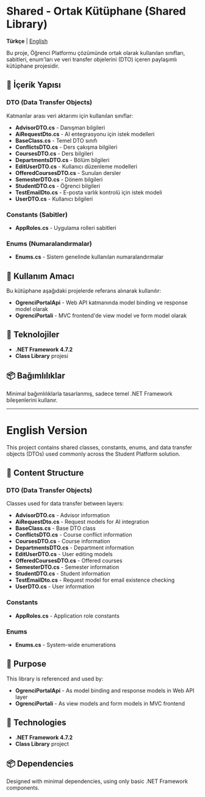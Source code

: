 # Shared - Ortak Kütüphane (Shared Library)

**Türkçe** | [English](#english-version)

Bu proje, Öğrenci Platformu çözümünde ortak olarak kullanılan sınıfları, sabitleri, enum'ları ve veri transfer objelerini (DTO) içeren paylaşımlı kütüphane projesidir.

## 📁 İçerik Yapısı

### DTO (Data Transfer Objects)
Katmanlar arası veri aktarımı için kullanılan sınıflar:
- **AdvisorDTO.cs** - Danışman bilgileri
- **AiRequestDto.cs** - AI entegrasyonu için istek modelleri  
- **BaseClass.cs** - Temel DTO sınıfı
- **ConflictsDTO.cs** - Ders çakışma bilgileri
- **CoursesDTO.cs** - Ders bilgileri
- **DepartmentsDTO.cs** - Bölüm bilgileri
- **EditUserDTO.cs** - Kullanıcı düzenleme modelleri
- **OfferedCoursesDTO.cs** - Sunulan dersler
- **SemesterDTO.cs** - Dönem bilgileri
- **StudentDTO.cs** - Öğrenci bilgileri
- **TestEmailDto.cs** - E-posta varlık kontrolü için istek modeli
- **UserDTO.cs** - Kullanıcı bilgileri

### Constants (Sabitler)
- **AppRoles.cs** - Uygulama rolleri sabitleri

### Enums (Numaralandırmalar)
- **Enums.cs** - Sistem genelinde kullanılan numaralandırmalar

## 🎯 Kullanım Amacı

Bu kütüphane aşağıdaki projelerde referans alınarak kullanılır:
- **OgrenciPortalApi** - Web API katmanında model binding ve response model olarak
- **OgrenciPortali** - MVC frontend'de view model ve form model olarak

## 🔧 Teknolojiler

- **.NET Framework 4.7.2**
- **Class Library** projesi

## 📦 Bağımlılıklar

Minimal bağımlılıklarla tasarlanmış, sadece temel .NET Framework bileşenlerini kullanır.

---

# English Version

This project contains shared classes, constants, enums, and data transfer objects (DTOs) used commonly across the Student Platform solution.

## 📁 Content Structure

### DTO (Data Transfer Objects)
Classes used for data transfer between layers:
- **AdvisorDTO.cs** - Advisor information
- **AiRequestDto.cs** - Request models for AI integration
- **BaseClass.cs** - Base DTO class
- **ConflictsDTO.cs** - Course conflict information
- **CoursesDTO.cs** - Course information
- **DepartmentsDTO.cs** - Department information
- **EditUserDTO.cs** - User editing models
- **OfferedCoursesDTO.cs** - Offered courses
- **SemesterDTO.cs** - Semester information
- **StudentDTO.cs** - Student information
- **TestEmailDto.cs** - Request model for email existence checking
- **UserDTO.cs** - User information

### Constants
- **AppRoles.cs** - Application role constants

### Enums
- **Enums.cs** - System-wide enumerations

## 🎯 Purpose

This library is referenced and used by:
- **OgrenciPortalApi** - As model binding and response models in Web API layer
- **OgrenciPortali** - As view models and form models in MVC frontend

## 🔧 Technologies

- **.NET Framework 4.7.2**
- **Class Library** project

## 📦 Dependencies

Designed with minimal dependencies, using only basic .NET Framework components.